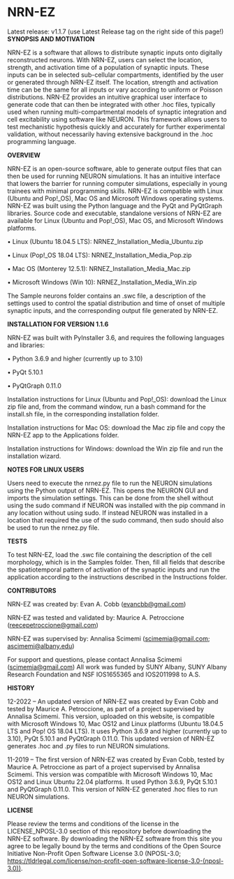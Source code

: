 # NRN-EZ
Latest release: v1.1.7 (use Latest Release tag on the right side of this page!)
**SYNOPSIS AND MOTIVATION**

NRN-EZ is a software that allows to distribute synaptic inputs onto digitally reconstructed neurons. With NRN-EZ, users can select the location, strength, and activation time of a population of synaptic inputs. These inputs can be in selected sub-cellular compartments, identified by the user or generated through NRN-EZ itself. The location, strength and activation time can be the same for all inputs or vary according to uniform or Poisson distributions. NRN-EZ provides an intuitive graphical user interface to generate code that can then be integrated with other .hoc files, typically used when running multi-compartmental models of synaptic integration and cell excitability using software like NEURON. This framework allows users to test mechanistic hypothesis quickly and accurately for further experimental validation, without necessarily having extensive background in the .hoc programming language.

**OVERVIEW**

NRN-EZ is an open-source software, able to generate output files that can then be used for running NEURON simulations. It has an intuitive interface that lowers the barrier for running computer simulations, especially in young trainees with minimal programming skills. NRN-EZ is compatible with Linux (Ubuntu and Pop!_OS), Mac OS and Microsoft Windows operating systems. NRN-EZ was built using the Python language and the PyQt and PyQtGraph libraries. Source code and executable, standalone versions of NRN-EZ are available for Linux (Ubuntu and Pop!_OS), Mac OS, and Microsoft Windows platforms.

•	Linux (Ubuntu 18.04.5 LTS):
NRNEZ_Installation_Media_Ubuntu.zip

•	Linux (Pop!_OS 18.04 LTS):
NRNEZ_Installation_Media_Pop.zip

•	Mac OS (Monterey 12.5.1):
NRNEZ_Installation_Media_Mac.zip

•	Microsoft Windows (Win 10):
NRNEZ_Installation_Media_Win.zip

The Sample neurons folder contains an .swc file, a description of the settings used to control the spatial distribution and time of onset of multiple synaptic inputs, and the corresponding output file generated by NRN-EZ. 

**INSTALLATION FOR VERSION 1.1.6**

NRN-EZ was built with PyInstaller 3.6, and requires the following languages and libraries:

•	Python 3.6.9 and higher (currently up to 3.10)

•	PyQt 5.10.1

•	PyQtGraph 0.11.0

Installation instructions for Linux (Ubuntu and Pop!_OS): download the Linux zip file and, from the command window, run a bash command for the install.sh file, in the corresponding installation folder. 

Installation instructions for Mac OS: download the Mac zip file and copy the NRN-EZ app to the Applications folder. 

Installation instructions for Windows: download the Win zip file and run the installation wizard.


**NOTES FOR LINUX USERS**

Users need to execute the nrnez.py file to run the NEURON simulations using the Python output of NRN-EZ. This opens the NEURON GUI and imports the simulation settings. This can be done from the shell without using the sudo command if NEURON was installed with the pip command in any location without using sudo. If instead NEURON was installed in a location that required the use of the sudo command, then sudo should also be used to run the nrnez.py file.


**TESTS**

To test NRN-EZ, load the .swc file containing the description of the cell morphology, which is in the Samples folder. Then, fill all fields that describe the spatiotemporal pattern of activation of the synaptic inputs and run the application according to the instructions described in the Instructions folder.

**CONTRIBUTORS**

NRN-EZ was created by: Evan A. Cobb (evancbb@gmail.com)

NRN-EZ was tested and validated by: Maurice A. Petroccione (reecepetroccione@gmail.com) 

NRN-EZ was supervised by: Annalisa Scimemi (scimemia@gmail.com; ascimemi@albany.edu)

For support and questions, please contact Annalisa Scimemi (scimemia@gmail.com)
All work was funded by SUNY Albany, SUNY Albany Research Foundation and NSF IOS1655365 and IOS2011998 to A.S.

**HISTORY**

12-2022 – An updated version of NRN-EZ was created by Evan Cobb and tested by Maurice A. Petroccione, as part of a project supervised by Annalisa Scimemi. This version, uploaded on this website, is compatible with Microsoft Windows 10, Mac OS12 and Linux platforms (Ubuntu 18.04.5 LTS and Pop! OS 18.04 LTS). It uses Python 3.6.9 and higher (currently up to 3.10), PyQt 5.10.1 and PyQtGraph 0.11.0. This updated version of NRN-EZ generates .hoc and .py files to run NEURON simulations.

11-2019 – The first version of NRN-EZ was created by Evan Cobb, tested by Maurice A. Petroccione as part of a project supervised by Annalisa Scimemi. This version was compatible with Microsoft Windows 10, Mac OS12 and Linux Ubuntu 22.04 platforms. It used Python 3.6.9, PyQt 5.10.1 and PyQtGraph 0.11.0. This version of NRN-EZ generated .hoc files to run NEURON simulations.

**LICENSE**

Please review the terms and conditions of the license in the LICENSE_NPOSL-3.0 section of this repository before downloading the NRN-EZ software. By downloading the NRN-EZ software from this site you agree to be legally bound by the terms and conditions of the Open Source Initiative Non-Profit Open Software License 3.0
(NPOSL-3.0; https://tldrlegal.com/license/non-profit-open-software-license-3.0-(nposl-3.0)).
